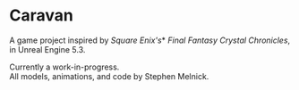 # Caravan

A game project inspired by *Square Enix's** *Final Fantasy Crystal Chronicles*, in Unreal Engine 5.3.
  
Currently a work-in-progress.  
All models, animations, and code by Stephen Melnick.
